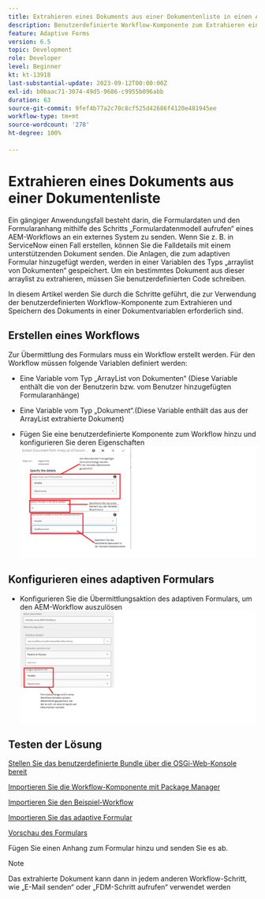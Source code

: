```yaml
---
title: Extrahieren eines Dokuments aus einer Dokumentenliste in einen AEM-Workflow
description: Benutzerdefinierte Workflow-Komponente zum Extrahieren eines bestimmten Dokuments aus einer Dokumentenliste
feature: Adaptive Forms
version: 6.5
topic: Development
role: Developer
level: Beginner
kt: kt-13918
last-substantial-update: 2023-09-12T00:00:00Z
exl-id: b0baac71-3074-49d5-9686-c9955b096abb
duration: 63
source-git-commit: 9fef4b77a2c70c8cf525d42686f4120e481945ee
workflow-type: tm+mt
source-wordcount: '278'
ht-degree: 100%

---
```


# Extrahieren eines Dokuments aus einer Dokumentenliste

Ein gängiger Anwendungsfall besteht darin, die Formulardaten und den Formularanhang mithilfe des Schritts „Formulardatenmodell aufrufen“ eines AEM-Workflows an ein externes System zu senden. Wenn Sie z. B. in ServiceNow einen Fall erstellen, können Sie die Falldetails mit einem unterstützenden Dokument senden. Die Anlagen, die zum adaptiven Formular hinzugefügt werden, werden in einer Variablen des Typs „arraylist von Dokumenten“ gespeichert. Um ein bestimmtes Dokument aus dieser arraylist zu extrahieren, müssen Sie benutzerdefinierten Code schreiben.

In diesem Artikel werden Sie durch die Schritte geführt, die zur Verwendung der benutzerdefinierten Workflow-Komponente zum Extrahieren und Speichern des Dokuments in einer Dokumentvariablen erforderlich sind.

## Erstellen eines Workflows

Zur Übermittlung des Formulars muss ein Workflow erstellt werden. Für den Workflow müssen folgende Variablen definiert werden:

* Eine Variable vom Typ „ArrayList von Dokumenten“ (Diese Variable enthält die von der Benutzerin bzw. vom Benutzer hinzugefügten Formularanhänge)
* Eine Variable vom Typ „Dokument“.(Diese Variable enthält das aus der ArrayList extrahierte Dokument)

* Fügen Sie eine benutzerdefinierte Komponente zum Workflow hinzu und konfigurieren Sie deren Eigenschaften
  ![extract-item-workflow](assets/extract-document-array-list.png)

## Konfigurieren eines adaptiven Formulars

* Konfigurieren Sie die Übermittlungsaktion des adaptiven Formulars, um den AEM-Workflow auszulösen
  ![submit-action](assets/store-attachments.png)

## Testen der Lösung

[Stellen Sie das benutzerdefinierte Bundle über die OSGi-Web-Konsole bereit](assets/ExtractItemsFromArray.core-1.0.0-SNAPSHOT.jar)

[Importieren Sie die Workflow-Komponente mit Package Manager](assets/Extract-item-from-documents-list.zip)

[Importieren Sie den Beispiel-Workflow](assets/extract-item-sample-workflow.zip)

[Importieren Sie das adaptive Formular](assets/test-attachment-extractions-adaptive-form.zip)

[Vorschau des Formulars](http://localhost:4502/content/dam/formsanddocuments/timeoffapplication/jcr:content?wcmmode=disabled)

Fügen Sie einen Anhang zum Formular hinzu und senden Sie es ab.

>[!NOTE]
>
>Das extrahierte Dokument kann dann in jedem anderen Workflow-Schritt, wie „E-Mail senden“ oder „FDM-Schritt aufrufen“ verwendet werden
